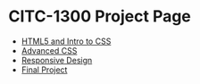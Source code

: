 # CITC-1300 Project Page 

<ul>
    <li><a href="html5_intro_to_css" target="_blank">HTML5 and Intro to CSS</a></li>
    <li><a href="adv_css/index.html" target="_blank">Advanced CSS</a></li>
    <li><a href="responsive/index.html" target="_blank">Responsive Design</a></li>
    <li><a href="Final_Project.html" target="_blank">Final Project</a></li>
</ul>